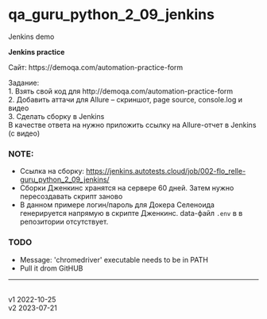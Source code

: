 # qa_guru_python_2_09_jenkins
Jenkins demo

<b>Jenkins practice</b>
<p>Сайт: https://demoqa.com/automation-practice-form </p>
<p>Задание: 
<br>1. Взять свой код для http://demoqa.com/automation-practice-form
<br>2. Добавить аттачи для Allure – скриншот, page source, console.log и видео
<br>3. Cделать сборку в Jenkins
<br>В качестве ответа на нужно приложить ссылку на Allure-отчет в Jenkins (с видео)

### NOTE: 
* Ссылка на сборку:
  https://jenkins.autotests.cloud/job/002-flo_relle-guru_python_2_09_jenkins/
* Сборки Дженкинс хранятся на сервере 60 дней. Затем нужно пересоздавать скрипт заново
* В данном примере логин/пароль для Докера Селеноида генерируется напрямую в скрипте Дженкинс. data-файл `.env` в в репозитории отсутствует. 

### TODO
 * Message: 'chromedriver' executable needs to be in PATH
 * Pull it drom GitHUB
-----------------
<br>v1 2022-10-25
<br>v2 2023-07-21
